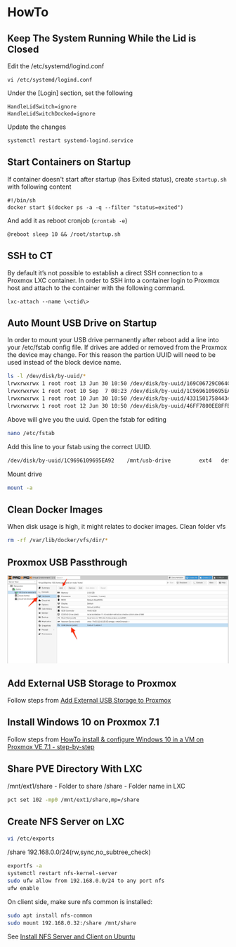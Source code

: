 # HowTo


## Keep The System Running While the Lid is Closed

Edit the /etc/systemd/logind.conf
```
vi /etc/systemd/logind.conf
```

Under the [Login] section, set the following
```
HandleLidSwitch=ignore
HandleLidSwitchDocked=ignore
```

Update the changes
```
systemctl restart systemd-logind.service
```

## Start Containers on Startup

If container doesn't start after startup (has Exited status), create ```startup.sh``` with following content
```
#!/bin/sh
docker start $(docker ps -a -q --filter "status=exited")
```

And add it as reboot cronjob (```crontab -e```)
```
@reboot sleep 10 && /root/startup.sh
```

## SSH to CT

By default it’s not possible to establish a direct SSH connection to a Proxmox LXC container. In order to SSH into a container login to Proxmox host and attach to the container with the following command.
```
lxc-attach --name \<ctid\>
```

## Auto Mount USB Drive on Startup

In order to mount your USB drive permanently after reboot add a line into your /etc/fstab config file. If drives are added or removed from the Proxmox the device may change.  For this reason the partion UUID will need to be used instead of the block device name.
```bash
ls -l /dev/disk/by-uuid/*
lrwxrwxrwx 1 root root 13 Jun 30 10:50 /dev/disk/by-uuid/169C06729C064CA5 -> ../../zd128p1
lrwxrwxrwx 1 root root 10 Sep  7 08:23 /dev/disk/by-uuid/1C9696109695EA92 -> ../../sde1
lrwxrwxrwx 1 root root 10 Jun 30 10:50 /dev/disk/by-uuid/4331501758443482231 -> ../../sdd2
lrwxrwxrwx 1 root root 12 Jun 30 10:50 /dev/disk/by-uuid/46FF7800EE8FFB6D -> ../../zd96p1
```
Above will give you the uuid.  Open the fstab for editing
```bash
nano /etc/fstab
```
Add this line to your fstab using the correct UUID.
```bash
/dev/disk/by-uuid/1C9696109695EA92    /mnt/usb-drive         ext4   defaults   0
```
Mount drive
```bash
mount -a
```

## Clean Docker Images

When disk usage is high, it might relates to docker images. Clean folder vfs
```bash
rm -rf /var/lib/docker/vfs/dir/*
```

## Proxmox USB Passthrough

![USB Passthrough](./proxmox-7.1-sb-passthrough.jpg "Proxmox 7.1")

## Add External USB Storage to Proxmox

Follow steps from [Add External USB Storage to Proxmox](https://thehomelab.wiki/books/promox-ve/page/add-external-usb-storage-to-proxmox)

## Install Windows 10 on Proxmox 7.1

Follow steps from [HowTo install & configure Windows 10 in a VM on Proxmox VE 7.1 - step-by-step](https://blog.habitats.tech/howto-install-and-configure-windows-10-in-a-vm-on-proxmox-ve-71-step-by-step)

## Share PVE Directory With LXC

/mnt/ext1/share - Folder to share
/share - Folder name in LXC

```bash
pct set 102 -mp0 /mnt/ext1/share,mp=/share
```

## Create NFS Server on LXC

```bash
vi /etc/exports
```
/share 192.168.0.0/24(rw,sync,no_subtree_check)

```bash
exportfs -a
systemctl restart nfs-kernel-server
sudo ufw allow from 192.168.0.0/24 to any port nfs
ufw enable
```

On client side, make sure nfs common is installed:
```bash
sudo apt install nfs-common
sudo mount 192.168.0.32:/share /mnt/share
```

See [Install NFS Server and Client on Ubuntu
](https://vitux.com/install-nfs-server-and-client-on-ubuntu/)
